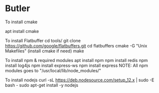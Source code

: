 # Butler
To install cmake

apt install cmake

To install Flatbuffer
cd tools/
git clone https://github.com/google/flatbuffers.git
cd flatbuffers
cmake -G "Unix Makefiles" (install cmake if need)
make

To install npm & required modules
apt install npm
npm install redis
npm install log4js
npm install express-ws
npm install express
NOTE: All npm modules goes to "/usr/local/lib/node_modules/"

To install nodejs
curl -sL https://deb.nodesource.com/setup_12.x | sudo -E bash -
sudo apt-get install -y nodejs
